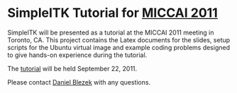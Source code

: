SimpleITK Tutorial for [MICCAI 2011](http://www.miccai2011.org/)
================================================================

SimpleITK will be presented as a tutorial at the MICCAI 2011 meeting
in Toronto, CA.  This project contains the Latex documents for the
slides, setup scripts for the Ubuntu virtual image and example coding
problems designed to give hands-on experience during the tutorial.

The
[tutorial](http://www.itk.org/Wiki/ITK_Release_4/Outreach/Conferences/MICCAI_2011/SimpleITK)
will be held September 22, 2011.

Please contact [Daniel Blezek](mailto:blezek.daniel@mayo.edu) with any
questions.
